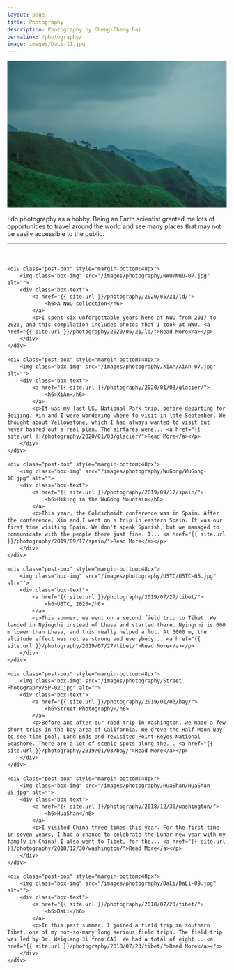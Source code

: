 ```yaml
---
layout: page
title: Photography
description: Photography by Cheng-Cheng Dai
permalink: /photography/
image: images/DaLi-11.jpg
---
```


<!-- panorama photos -->
<img src="/images/fengmian.jpg" alt="WuGong Mountain, PingXiang, JiangXi"/>

<div class="page-content wc-container">
	<p>I do photography as a hobby. Being an Earth scientist granted me lots of opportunities to travel around the world and see many places that may not be easily accessible to the public.</p>
	<hr style="margin-bottom:48px">

	<div class="post-box" style="margin-bottom:48px">
		<img class="box-img" src="/images/photography/NWU/NWU-07.jpg" alt="">
		<div class="box-text">
			<a href="{{ site.url }}/photography/2020/05/21/ld/">
				<h6>A NWU collection</h6>
			</a>
			<p>I spent six unforgettable years here at NWU from 2017 to 2023, and this compilation includes photos that I took at NWU. <a href="{{ site.url }}/photography/2020/05/21/ld/">Read More</a></p>
		</div>
	</div>
	
	<div class="post-box" style="margin-bottom:48px">
		<img class="box-img" src="/images/photography/XiAn/XiAn-07.jpg" alt="">
		<div class="box-text">
			<a href="{{ site.url }}/photography/2020/01/03/glacier/">
				<h6>XiAn</h6>
			</a>
			<p>It was my last US. National Park trip, before departing for Beijing. Xin and I were wondering where to visit in late September. We thought about Yellowstone, which I had always wanted to visit but never hashed out a real plan. The airfares were... <a href="{{ site.url }}/photography/2020/01/03/glacier/">Read More</a></p>
		</div>
	</div>
	
	<div class="post-box" style="margin-bottom:48px">
		<img class="box-img" src="/images/photography/WuGong/WuGong-10.jpg" alt="">
		<div class="box-text">
			<a href="{{ site.url }}/photography/2019/09/17/spain/">
				<h6>Hiking in the WuGong Mountain</h6>
			</a>
			<p>This year, the Goldschmidt conference was in Spain. After the conference, Xin and I went on a trip in eastern Spain. It was our first time visiting Spain. We don't speak Spanish, but we managed to communicate with the people there just fine. I... <a href="{{ site.url }}/photography/2019/09/17/spain/">Read More</a></p>
		</div>
	</div>
	
	<div class="post-box" style="margin-bottom:48px">
		<img class="box-img" src="/images/photography/USTC/USTC-05.jpg" alt="">
		<div class="box-text">
			<a href="{{ site.url }}/photography/2019/07/27/tibet/">
				<h6>USTC, 2023</h6>
			</a>
			<p>This summer, we went on a second field trip to Tibet. We landed in Nyingchi instead of Lhasa and started there. Nyingchi is 600 m lower than Lhasa, and this really helped a lot. At 3000 m, the altitude effect was not as strong and everybody... <a href="{{ site.url }}/photography/2019/07/27/tibet/">Read More</a></p>
		</div>
	</div>
	
	<div class="post-box" style="margin-bottom:48px">
		<img class="box-img" src="/images/photography/Street Photography/SP-02.jpg" alt="">
		<div class="box-text">
			<a href="{{ site.url }}/photography/2019/01/03/bay/">
				<h6>Street Photography</h6>
			</a>
			<p>Before and after our road trip in Washington, we made a few short trips in the bay area of California. We drove the Half Moon Bay to see tide pool, Land Ends and revisited Point Reyes National Seashore. There are a lot of scenic spots along the... <a href="{{ site.url }}/photography/2019/01/03/bay/">Read More</a></p>
		</div>
	</div>
	
	<div class="post-box" style="margin-bottom:48px">
		<img class="box-img" src="/images/photography/HuaShan/HuaShan-05.jpg" alt="">
		<div class="box-text">
			<a href="{{ site.url }}/photography/2018/12/30/washington/">
				<h6>HuaShan</h6>
			</a>
			<p>I visited China three times this year. For the first time in seven years, I had a chance to celebrate the Lunar new year with my family in China! I also went to Tibet, for the... <a href="{{ site.url }}/photography/2018/12/30/washington/">Read More</a></p>
		</div>
	</div>
	
	<div class="post-box" style="margin-bottom:48px">
		<img class="box-img" src="/images/photography/DaLi/DaLi-09.jpg" alt="">
		<div class="box-text">
			<a href="{{ site.url }}/photography/2018/07/23/tibet/">
				<h6>DaLi</h6>
			</a>
			<p>In this past summer, I joined a field trip in southern Tibet, one of my not-so-many long serious field trips. The field trip was led by Dr. Weiqiang Ji from CAS. We had a total of eight... <a href="{{ site.url }}/photography/2018/07/23/tibet/">Read More</a></p>
		</div>
	</div>

</div>
